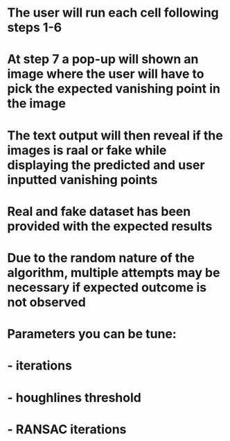# The user will run each cell following steps 1-6
# At step 7 a pop-up will shown an image where the user will have to pick the expected vanishing point in the image
# The text output will then reveal if the images is raal or fake while displaying the predicted and user inputted vanishing points
# Real and fake dataset has been provided with the expected results
# Due to the random nature of the algorithm, multiple attempts may be necessary if expected outcome is not observed
# Parameters you can be tune:
#   - iterations
#   - houghlines threshold
#   - RANSAC iterations
